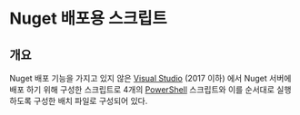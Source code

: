 # Nuget 배포용 스크립트
## 개요
Nuget 배포 기능을 가지고 있지 않은 [Visual Studio](https://visualstudio.microsoft.com/) (2017 이하) 에서 Nuget 서버에 배포 하기 위해 구성한 스크립트로 4개의 [PowerShell](https://learn.microsoft.com/powershell/scripting/overview) 스크립트와 이를 순서대로 실행하도록 구성한 배치 파일로 구성되어 있다.
